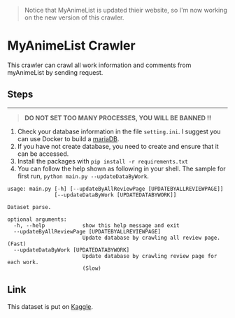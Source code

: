
> Notice that MyAnimeList is updated thieir website, so I'm now working on the new version of this crawler.

# MyAnimeList Crawler

This crawler can crawl all work information and comments from myAnimeList by sending request.

## Steps 
----------

> **DO NOT SET TOO MANY PROCESSES, YOU WILL BE BANNED !!**

1. Check your database information in the file `setting.ini`. I suggest you can use Docker to build a [mariaDB](https://hub.docker.com/_/mariadb).
2. If you have not create database, you need to create and ensure that it can be accessed.
3. Install the packages with `pip install -r requirements.txt`
4. You can follow the help shown as following in your shell. The sample for first run, `python main.py --updateDataByWork`.

```
usage: main.py [-h] [--updateByAllReviewPage [UPDATEBYALLREVIEWPAGE]]
               [--updateDataByWork [UPDATEDATABYWORK]]

Dataset parse.

optional arguments:
  -h, --help            show this help message and exit
  --updateByAllReviewPage [UPDATEBYALLREVIEWPAGE]
                        Update database by crawling all review page. (Fast)
  --updateDataByWork [UPDATEDATABYWORK]
                        Update database by crawling review page for each work.
                        (Slow)
```

## Link

This dataset is put on [Kaggle](https://www.kaggle.com/natlee/myanimelist-comment-dataset).

